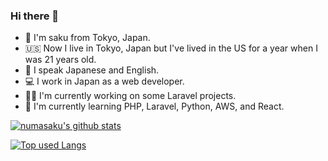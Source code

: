 ### Hi there 👋
- 🗼 I'm saku from Tokyo, Japan.
- 🇺🇸 Now I live in Tokyo, Japan but I've lived in the US for a year when I was 21 years old.
- 🎌 I speak Japanese and English.
- 💻 I work in Japan as a web developer.
- 👨‍💼 I'm currently working on some Laravel projects.
- 🌱 I'm currently learning PHP, Laravel, Python, AWS, and React.

<!-- リポジトリステータス -->
[![numasaku's github stats](https://github-readme-stats.vercel.app/api?username=numasaku&hide=contribs&count_private=true&show_icons=true&theme=tokyonight)](https://github.com/numasaku/)

<!-- ソースコード統計 -->
[![Top used Langs](https://github-readme-stats.vercel.app/api/top-langs/?username=numasaku&layout=compact&theme=tokyonight)](https://github.com/numasaku/)


<!--
**numasaku/numasaku** is a ✨ _special_ ✨ repository because its `README.md` (this file) appears on your GitHub profile.

Here are some ideas to get you started:

- 🔭 I’m currently working on ...
- 🌱 I’m currently learning ...
- 👯 I’m looking to collaborate on ...
- 🤔 I’m looking for help with ...
- 💬 Ask me about ...
- 📫 How to reach me: ...
- 😄 Pronouns: ...
- ⚡ Fun fact: ...

-->
